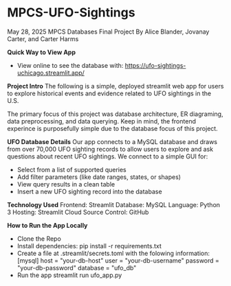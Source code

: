 # MPCS-UFO-Sightings
May 28, 2025
MPCS Databases Final Project
By Alice Blander, Jovanay Carter, and Carter Harms

**Quick Way to View App**
- View online to see the database with: https://ufo-sightings-uchicago.streamlit.app/

**Project Intro**
The following is a simple, deployed streamlit web app for users to explore historical events and evidence related to UFO sightings in the U.S.

The primary focus of this project was database architecture, ER diagraming, data preprocessing, and data querying. Keep in mind, the frontend experince is purposefully simple due to the database focus of this project.

**UFO Database Details**
Our app connects to a MySQL database and draws from over 70,000 UFO sighting records to allow users to explore and ask questions about recent UFO sightings. We connect to a simple GUI for:

- Select from a list of supported queries
- Add filter parameters (like date ranges, states, or shapes)
- View query results in a clean table
- Insert a new UFO sighting record into the database

**Technology Used**
Frontend: Streamlit
Database: MySQL
Language: Python 3
Hosting: Streamlit Cloud
Source Control: GitHub

**How to Run the App Locally**
- Clone the Repo
- Install dependencies: pip install -r requirements.txt
- Create a file at .streamlit/secrets.toml with the folowing information:
    [mysql]
    host = "your-db-host"
    user = "your-db-username"
    password = "your-db-password"
    database = "ufo_db"
- Run the app
    streamlit run ufo_app.py




